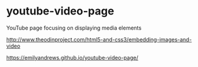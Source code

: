 # youtube-video-page
YouTube page focusing on displaying media elements

http://www.theodinproject.com/html5-and-css3/embedding-images-and-video

https://emilyandrews.github.io/youtube-video-page/
